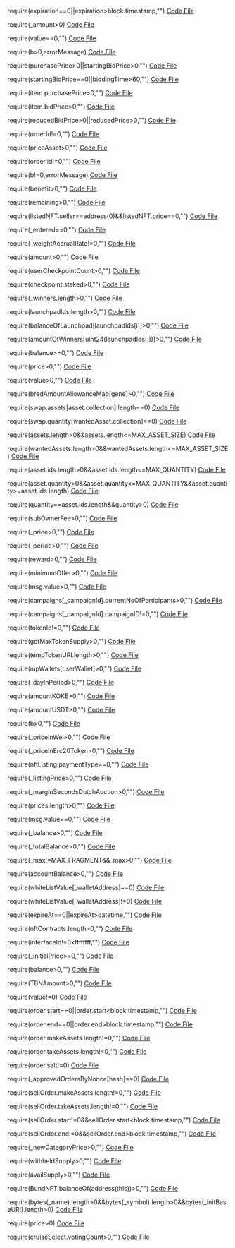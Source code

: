 require(expiration==0||expiration>block.timestamp,"")
[Code File](../../contracts/mainnet/c7/C7ddD330A9aE4870d4100363846fE84b40d01e37_NFTMarketplace.sol#L310)

require(_amount>0)
[Code File](../../contracts/mainnet/c7/C7ddD330A9aE4870d4100363846fE84b40d01e37_NFTMarketplace.sol#L533)

require(value==0,"")
[Code File](../../contracts/mainnet/c7/c731d111023b11EB39606B672Be35f20C6D88Af1_NFTMarketplace.sol#L1139)

require(b>0,errorMessage)
[Code File](../../contracts/mainnet/b9/b9dccd2226dd494edd39f4f5dbbc0396c2cab369_EKotketDeposit.sol#L311)

require(purchasePrice>0||startingBidPrice>0,"")
[Code File](../../contracts/mainnet/74/74a165e5c6548a0acdaf41cb14b87f8873767724_DreamMarketplace.sol#L317)

require(startingBidPrice==0||biddingTime>60,"")
[Code File](../../contracts/mainnet/74/74a165e5c6548a0acdaf41cb14b87f8873767724_DreamMarketplace.sol#L318)

require(item.purchasePrice>0,"")
[Code File](../../contracts/mainnet/74/74a165e5c6548a0acdaf41cb14b87f8873767724_DreamMarketplace.sol#L359)

require(item.bidPrice>0,"")
[Code File](../../contracts/mainnet/74/74a165e5c6548a0acdaf41cb14b87f8873767724_DreamMarketplace.sol#L439)

require(reducedBidPrice>0||reducedPrice>0,"")
[Code File](../../contracts/mainnet/74/74a165e5c6548a0acdaf41cb14b87f8873767724_DreamMarketplace.sol#L472)

require(orderId!=0,"")
[Code File](../../contracts/mainnet/4c/4c384b89d830acbe01b86f681ebd5799768049d6_NFTMarketplace.sol#L104)

require(priceAsset>0,"")
[Code File](../../contracts/mainnet/4c/4c384b89d830acbe01b86f681ebd5799768049d6_NFTMarketplace.sol#L253)

require(order.id!=0,"")
[Code File](../../contracts/mainnet/4c/4c384b89d830acbe01b86f681ebd5799768049d6_NFTMarketplace.sol#L289)

require(b!=0,errorMessage)
[Code File](../../contracts/mainnet/4c/4c384b89d830acbe01b86f681ebd5799768049d6_NFTMarketplace.sol#L600)

require(benefit>0,"")
[Code File](../../contracts/mainnet/66/66cBDbEbD5939ea74781Fe7Fe24a5EB3d346AD6C_EKotketNFTPlatformRenting.sol#L120)

require(remaining>0,"")
[Code File](../../contracts/mainnet/ea/EA1Ab2B141cd28A86531Ae256EA95580cC5A469e_NFTMarketplaceMain.sol#L188)

require(listedNFT.seller==address(0)&&listedNFT.price==0,"")
[Code File](../../contracts/mainnet/61/611F183e3Bf5bAb879F9182d290eA3d6b1d36cB5_LoveNFTMarketplace.sol#L187)

require(_entered==0,"")
[Code File](../../contracts/mainnet/60/60c19bc4f6b9e31e13cc648a3f84b57ad811c832_NftMarketplace.sol#L2077)

require(_weightAccrualRate!=0,"")
[Code File](../../contracts/mainnet/4f/4FC740E85B8CE94ac5793540A3476e4A164eE691_YFIAGLaunchPad.sol#L625)

require(amount>0,"")
[Code File](../../contracts/mainnet/4f/4FC740E85B8CE94ac5793540A3476e4A164eE691_YFIAGLaunchPad.sol#L677)

require(userCheckpointCount>0,"")
[Code File](../../contracts/mainnet/4f/4FC740E85B8CE94ac5793540A3476e4A164eE691_YFIAGLaunchPad.sol#L730)

require(checkpoint.staked>0,"")
[Code File](../../contracts/mainnet/4f/4FC740E85B8CE94ac5793540A3476e4A164eE691_YFIAGLaunchPad.sol#L739)

require(_winners.length>0,"")
[Code File](../../contracts/mainnet/4f/4FC740E85B8CE94ac5793540A3476e4A164eE691_YFIAGLaunchPad.sol#L758)

require(launchpadIds.length>0,"")
[Code File](../../contracts/mainnet/4f/4FC740E85B8CE94ac5793540A3476e4A164eE691_YFIAGLaunchPad.sol#L828)

require(balanceOfLaunchpad[launchpadIds[i]]>0,"")
[Code File](../../contracts/mainnet/4f/4FC740E85B8CE94ac5793540A3476e4A164eE691_YFIAGLaunchPad.sol#L832)

require(amountOfWinners[uint24(launchpadIds[i])]>0,"")
[Code File](../../contracts/mainnet/4f/4FC740E85B8CE94ac5793540A3476e4A164eE691_YFIAGLaunchPad.sol#L835)

require(balance>=0,"")
[Code File](../../contracts/mainnet/3e/3eb0c8a43530f0ab82977657055212d045429ed4_ElumntNFTMarketplace.sol#L717)

require(price>0,"")
[Code File](../../contracts/mainnet/9a/9a4aeB1e97f25A29afE8C954bFb08f098E510889_NFTMarketplace.sol#L152)

require(value>0,"")
[Code File](../../contracts/mainnet/9a/9a4aeB1e97f25A29afE8C954bFb08f098E510889_NFTMarketplace.sol#L398)

require(bredAmountAllowanceMap[gene]>0,"")
[Code File](../../contracts/mainnet/e5/e55e4479d9184572bce3D74064d112c3eC50F40e_EKotketNFTFactory.sol#L117)

require(swap.assets[asset.collection].length==0)
[Code File](../../contracts/mainnet/19/193d0F85AC3016f3d6438947D32a291335258891_NftMarketplace.sol#L64)

require(swap.quantity[wantedAsset.collection]==0)
[Code File](../../contracts/mainnet/19/193d0F85AC3016f3d6438947D32a291335258891_NftMarketplace.sol#L73)

require(assets.length>0&&assets.length<=MAX_ASSET_SIZE)
[Code File](../../contracts/mainnet/19/193d0F85AC3016f3d6438947D32a291335258891_NftMarketplace.sol#L83)

require(wantedAssets.length>0&&wantedAssets.length<=MAX_ASSET_SIZE)
[Code File](../../contracts/mainnet/19/193d0F85AC3016f3d6438947D32a291335258891_NftMarketplace.sol#L84)

require(asset.ids.length>0&&asset.ids.length<=MAX_QUANTITY)
[Code File](../../contracts/mainnet/19/193d0F85AC3016f3d6438947D32a291335258891_NftMarketplace.sol#L89)

require(asset.quantity>0&&asset.quantity<=MAX_QUANTITY&&asset.quantity>=asset.ids.length)
[Code File](../../contracts/mainnet/19/193d0F85AC3016f3d6438947D32a291335258891_NftMarketplace.sol#L94)

require(quantity==asset.ids.length&&quantity>0)
[Code File](../../contracts/mainnet/19/193d0F85AC3016f3d6438947D32a291335258891_NftMarketplace.sol#L130)

require(subOwnerFee>0,"")
[Code File](../../contracts/mainnet/19/19537635595aac362D8FC6d14CCdF6b54D8cFC28_YFIAGNftPool.sol#L67)

require(_price>0,"")
[Code File](../../contracts/mainnet/2a/2a5375d4a764306abbfeb0264836310fb6b58049_BharatNFTMarketplace.sol#L995)

require(_period>0,"")
[Code File](../../contracts/mainnet/6e/6E2AD06A5B22c91daCedC9F6A9F33aC02Edcba70_EKotketNFTRentalMarket.sol#L86)

require(reward>0,"")
[Code File](../../contracts/mainnet/6e/6E2AD06A5B22c91daCedC9F6A9F33aC02Edcba70_EKotketNFTRentalMarket.sol#L276)

require(minimumOffer>0,"")
[Code File](../../contracts/mainnet/e0/E04b882684CECe7511b9cb1f88Ac07aCdfc0FAEB_NFTMarketplace.sol#L83)

require(msg.value>0,"")
[Code File](../../contracts/mainnet/e0/E04b882684CECe7511b9cb1f88Ac07aCdfc0FAEB_NFTMarketplace.sol#L146)

require(campaigns[_campaignId].currentNoOfParticipants>0,"")
[Code File](../../contracts/mainnet/4a/4a84aa90441533da3758f63ec07133b2e5754b8a_LooxooryNFTMarketplace.sol#L2278)

require(campaigns[_campaignId].campaignID!=0,"")
[Code File](../../contracts/mainnet/4a/4a84aa90441533da3758f63ec07133b2e5754b8a_LooxooryNFTMarketplace.sol#L2304)

require(tokenId!=0,"")
[Code File](../../contracts/mainnet/4a/4a84aa90441533da3758f63ec07133b2e5754b8a_LooxooryNFTMarketplace.sol#L2311)

require(gotMaxTokenSupply>0,"")
[Code File](../../contracts/mainnet/d6/d63b49eb1AfD14C0eD636AC58805a39A29b3B1C4_NFTMarketplace.sol#L442)

require(tempTokenURI.length>0,"")
[Code File](../../contracts/mainnet/d6/d63b49eb1AfD14C0eD636AC58805a39A29b3B1C4_NFTMarketplace.sol#L463)

require(mpWallets[userWallet]>0,"")
[Code File](../../contracts/mainnet/d6/d63b49eb1AfD14C0eD636AC58805a39A29b3B1C4_NFTMarketplace.sol#L534)

require(_dayInPeriod>0,"")
[Code File](../../contracts/mainnet/bc/bc3Fc7bf165456d059012Cd9873F2999Bdd4de56_EKotketNFTPlatformRenting.sol#L54)

require(amountKOKE>0,"")
[Code File](../../contracts/mainnet/30/300d329C6A9DACd1A1369FaB1B84BD04b8C28789_EKotketSwap.sol#L53)

require(amountUSDT>0,"")
[Code File](../../contracts/mainnet/30/300d329C6A9DACd1A1369FaB1B84BD04b8C28789_EKotketSwap.sol#L83)

require(b>0,"")
[Code File](../../contracts/mainnet/f5/f577959c9071751599b4596c299168d576a55428_NFTMarketplace.sol#L483)

require(_priceInWei>0,"")
[Code File](../../contracts/mainnet/f5/f577959c9071751599b4596c299168d576a55428_NFTMarketplace.sol#L3437)

require(_priceInErc20Token>0,"")
[Code File](../../contracts/mainnet/f5/f577959c9071751599b4596c299168d576a55428_NFTMarketplace.sol#L3489)

require(nftListing.paymentType==0,"")
[Code File](../../contracts/mainnet/f5/f577959c9071751599b4596c299168d576a55428_NFTMarketplace.sol#L3556)

require(_listingPrice>0,"")
[Code File](../../contracts/mainnet/94/948B0DEA9Af7d78C29335f0E47BAa4799F643EBC_NFTMarketplace.sol#L1715)

require(_marginSecondsDutchAuction>0,"")
[Code File](../../contracts/mainnet/43/4381D8191bE655C7FDaC93a741A06b8a972B47Dd_VinciNFTMarketplace.sol#L409)

require(prices.length>0,"")
[Code File](../../contracts/mainnet/43/4381D8191bE655C7FDaC93a741A06b8a972B47Dd_VinciNFTMarketplace.sol#L429)

require(msg.value==0,"")
[Code File](../../contracts/mainnet/43/4381D8191bE655C7FDaC93a741A06b8a972B47Dd_VinciNFTMarketplace.sol#L541)

require(_balance>0,"")
[Code File](../../contracts/mainnet/a6/A67219CF6D5e191B7974d2bE34303112B925975A_YFIAGNftMarketplace.sol#L202)

require(_totalBalance>0,"")
[Code File](../../contracts/mainnet/a6/A67219CF6D5e191B7974d2bE34303112B925975A_YFIAGNftMarketplace.sol#L212)

require(_max!=MAX_FRAGMENT&&_max>0,"")
[Code File](../../contracts/mainnet/a6/A67219CF6D5e191B7974d2bE34303112B925975A_YFIAGNftMarketplace.sol#L230)

require(accountBalance>0,"")
[Code File](../../contracts/mainnet/a6/A67219CF6D5e191B7974d2bE34303112B925975A_YFIAGNftMarketplace.sol#L803)

require(whiteListValue[_walletAddress]==0)
[Code File](../../contracts/mainnet/20/208E6482f79baAcdf7Dc80d75aaCe77C5fA8306D_CHDNFTMarketplace.sol#L1344)

require(whiteListValue[_walletAddress]!=0)
[Code File](../../contracts/mainnet/20/208E6482f79baAcdf7Dc80d75aaCe77C5fA8306D_CHDNFTMarketplace.sol#L1356)

require(expireAt==0||expireAt>datetime,"")
[Code File](../../contracts/mainnet/db/db891C608eeB12c1A0842Cb2A96BC58E65E5d971_NFTMarketplace.sol#L952)

require(nftContracts.length>0,"")
[Code File](../../contracts/mainnet/ca/caE3aB3D711bccCaE4f2C58ce0F146EB8bB840Bf_NFTMarketplace.sol#L1525)

require(interfaceId!=0xffffffff,"")
[Code File](../../contracts/mainnet/18/189651ffa5edc7e0bbb45c76d303dc9890b4741d_NFTMarketplace.sol#L556)

require(_initialPrice>=0,"")
[Code File](../../contracts/mainnet/18/189651ffa5edc7e0bbb45c76d303dc9890b4741d_NFTMarketplace.sol#L789)

require(balance>0,"")
[Code File](../../contracts/mainnet/11/115ac133b7267ea05d146caa64d4140425a43dc8_EmillionNftMarketPlace.sol#L1264)

require(TBNAmount>0,"")
[Code File](../../contracts/mainnet/7c/7Cf1651F4fc2381Da17F7eA8658Bb5a07CfefEC7_TNFTMarketplace.sol#L329)

require(value!=0)
[Code File](../../contracts/mainnet/6c/6Ca527a0b0864d1da179C5b5A9Ba90A5Bcfe09c9_NftMarketplace.sol#L2464)

require(order.start==0||order.start<block.timestamp,"")
[Code File](../../contracts/mainnet/6c/6Ca527a0b0864d1da179C5b5A9Ba90A5Bcfe09c9_NftMarketplace.sol#L2868)

require(order.end==0||order.end>block.timestamp,"")
[Code File](../../contracts/mainnet/6c/6Ca527a0b0864d1da179C5b5A9Ba90A5Bcfe09c9_NftMarketplace.sol#L2869)

require(order.makeAssets.length!=0,"")
[Code File](../../contracts/mainnet/6c/6Ca527a0b0864d1da179C5b5A9Ba90A5Bcfe09c9_NftMarketplace.sol#L2870)

require(order.takeAssets.length!=0,"")
[Code File](../../contracts/mainnet/6c/6Ca527a0b0864d1da179C5b5A9Ba90A5Bcfe09c9_NftMarketplace.sol#L2871)

require(order.salt!=0)
[Code File](../../contracts/mainnet/6c/6Ca527a0b0864d1da179C5b5A9Ba90A5Bcfe09c9_NftMarketplace.sol#L3203)

require(_approvedOrdersByNonce[hash]==0)
[Code File](../../contracts/mainnet/6c/6Ca527a0b0864d1da179C5b5A9Ba90A5Bcfe09c9_NftMarketplace.sol#L3289)

require(sellOrder.makeAssets.length!=0,"")
[Code File](../../contracts/mainnet/6c/6Ca527a0b0864d1da179C5b5A9Ba90A5Bcfe09c9_NftMarketplace.sol#L3658)

require(sellOrder.takeAssets.length!=0,"")
[Code File](../../contracts/mainnet/6c/6Ca527a0b0864d1da179C5b5A9Ba90A5Bcfe09c9_NftMarketplace.sol#L3659)

require(sellOrder.start!=0&&sellOrder.start<block.timestamp,"")
[Code File](../../contracts/mainnet/6c/6Ca527a0b0864d1da179C5b5A9Ba90A5Bcfe09c9_NftMarketplace.sol#L3664)

require(sellOrder.end!=0&&sellOrder.end>block.timestamp,"")
[Code File](../../contracts/mainnet/6c/6Ca527a0b0864d1da179C5b5A9Ba90A5Bcfe09c9_NftMarketplace.sol#L3665)

require(_newCategoryPrice>0,"")
[Code File](../../contracts/mainnet/1a/1a22d99d1853b8804ea5c95c87dfdef8a41f6c88_DentistCoinNFTMarketPlace.sol#L833)

require(withheldSupply>0,"")
[Code File](../../contracts/mainnet/1a/1a2D6749877DD9C0dba47703ea12Eabffb69F9C0_EliteCruiseNFT.sol#L1335)

require(availSupply>0,"")
[Code File](../../contracts/mainnet/1a/1a2D6749877DD9C0dba47703ea12Eabffb69F9C0_EliteCruiseNFT.sol#L1354)

require(BundNFT.balanceOf(address(this))>0,"")
[Code File](../../contracts/mainnet/c3/C3790515A1c3ecF2df4bA4875cF00200d8723487_BundNFTMarketPlace.sol#L760)

require(bytes(_name).length>0&&bytes(_symbol).length>0&&bytes(_initBaseURI).length>0)
[Code File](../../contracts/mainnet/02/02d06e8a3348f5d277d9ff3160c8d3017aa0c4ca_NFTMarketplace.sol#L1786)

require(price>0)
[Code File](../../contracts/mainnet/02/02d06e8a3348f5d277d9ff3160c8d3017aa0c4ca_NFTMarketplace.sol#L2248)

require(cruiseSelect.votingCount>0,"")
[Code File](../../contracts/mainnet/29/295d92eddbd98767d7424687439b67bef16a52d3_SelectCruiseNFT.sol#L1500)

